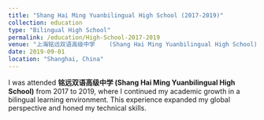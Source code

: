 ```yaml
---
title: "Shang Hai Ming Yuanbilingual High School (2017-2019)"
collection: education
type: "Bilingual High School"
permalink: /education/High-School-2017-2019
venue: "上海铭远双语高级中学    (Shang Hai Ming Yuanbilingual High School)"
date: 2019-09-01
location: "Shanghai, China"
---
```


I was attended **铭远双语高级中学 (Shang Hai Ming Yuanbilingual High School)** from 2017 to 2019, where I continued my academic growth in a bilingual learning environment. This experience expanded my global perspective and honed my technical skills.

